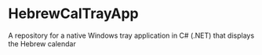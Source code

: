 # HebrewCalTrayApp
A repository for a native Windows tray application in C# (.NET) that displays the Hebrew calendar
